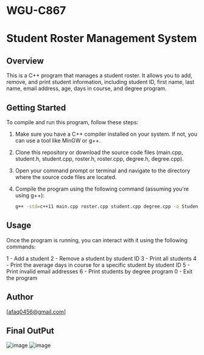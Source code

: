 # WGU-C867
# Student Roster Management System

## Overview
This is a C++ program that manages a student roster. It allows you to add, remove, and print student information, including student ID, first name, last name, email address, age, days in course, and degree program.

## Getting Started
To compile and run this program, follow these steps:

1. Make sure you have a C++ compiler installed on your system. If not, you can use a tool like MinGW or g++.

2. Clone this repository or download the source code files (main.cpp, student.h, student.cpp, roster.h, roster.cpp, degree.h, degree.cpp).

3. Open your command prompt or terminal and navigate to the directory where the source code files are located.

4. Compile the program using the following command (assuming you're using g++):
   ```bash
   g++ -std=c++11 main.cpp roster.cpp student.cpp degree.cpp -o StudentRoster


  ## Usage
Once the program is running, you can interact with it using the following commands:

1 - Add a student
2 - Remove a student by student ID
3 - Print all students
4 - Print the average days in course for a specific student by student ID
5 - Print invalid email addresses
6 - Print students by degree program
0 - Exit the program


## Author
[afaq0456@gmail.com]

## Final OutPut
![image](https://github.com/Afaq0456/WGU-C867/assets/54826698/2f424026-fa2d-4610-a0a0-f77b28c66c72)
![image](https://github.com/Afaq0456/WGU-C867/assets/54826698/a4a2857b-2269-4dac-98ac-579d8a61878c)

